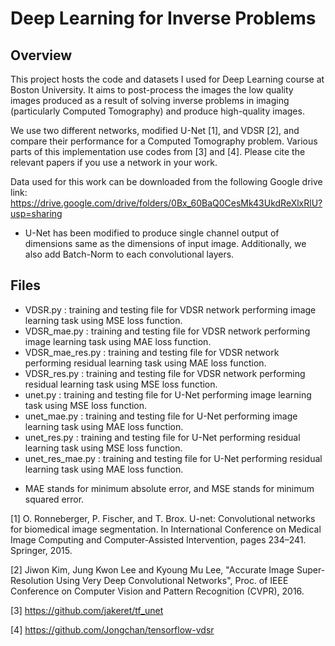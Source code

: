# Deep Learning for Inverse Problems

## Overview
This project hosts the code and datasets I used for Deep Learning course at Boston University. It aims to post-process the images the low quality images produced as a result of solving inverse problems in imaging (particularly Computed Tomography) and produce high-quality images.

We use two different networks, modified U-Net [1], and VDSR [2], and compare their performance for a Computed Tomography problem.  Various parts of this implementation use codes from [3] and [4]. Please cite the relevant papers if you use a network in your work.

Data used for this work can be downloaded from the following Google drive link:
https://drive.google.com/drive/folders/0Bx_60BaQ0CesMk43UkdReXlxRlU?usp=sharing

* U-Net has been modified to produce single channel output of dimensions same as the dimensions of input image. Additionally, we also add Batch-Norm to each convolutional layers.

## Files
- VDSR.py	: training and testing file for VDSR network performing image learning task using MSE loss function.
- VDSR_mae.py	: training and testing file for VDSR network performing image learning task using MAE loss function.
- VDSR_mae_res.py	: training and testing file for VDSR network performing residual learning task using MAE loss function.
- VDSR_res.py	: training and testing file for VDSR network performing residual learning task using MSE loss function.
- unet.py	: training and testing file for U-Net performing image learning task using MSE loss function.
- unet_mae.py	: training and testing file for U-Net performing image learning task using MAE loss function.
- unet_res.py	: training and testing file for U-Net performing residual learning task using MSE loss function.
- unet_res_mae.py	: training and testing file for U-Net performing residual learning task using MAE loss function.

* MAE stands for minimum absolute error, and MSE stands for minimum squared error.

[1] O. Ronneberger, P. Fischer, and T. Brox. U-net: Convolutional networks for biomedical image segmentation. In International Conference on Medical Image Computing and Computer-Assisted Intervention, pages 234–241. Springer, 2015. 

[2] Jiwon Kim, Jung Kwon Lee and Kyoung Mu Lee, "Accurate Image Super-Resolution Using Very Deep Convolutional Networks", Proc. of IEEE Conference on Computer Vision and Pattern Recognition (CVPR), 2016.

[3] https://github.com/jakeret/tf_unet

[4] https://github.com/Jongchan/tensorflow-vdsr
